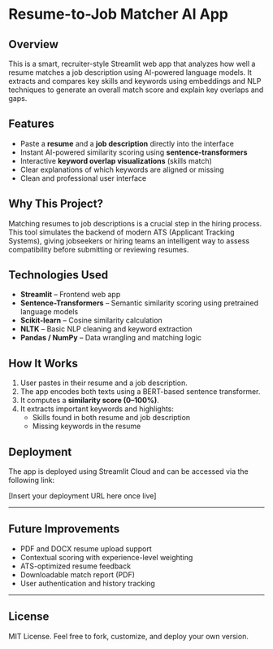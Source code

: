 # Resume-to-Job Matcher AI App

## Overview

This is a smart, recruiter-style Streamlit web app that analyzes how well a resume matches a job description using AI-powered language models. It extracts and compares key skills and keywords using embeddings and NLP techniques to generate an overall match score and explain key overlaps and gaps.

## Features

- Paste a **resume** and a **job description** directly into the interface
- Instant AI-powered similarity scoring using **sentence-transformers**
- Interactive **keyword overlap visualizations** (skills match)
- Clear explanations of which keywords are aligned or missing
- Clean and professional user interface

## Why This Project?

Matching resumes to job descriptions is a crucial step in the hiring process. This tool simulates the backend of modern ATS (Applicant Tracking Systems), giving jobseekers or hiring teams an intelligent way to assess compatibility before submitting or reviewing resumes.

## Technologies Used

- **Streamlit** – Frontend web app
- **Sentence-Transformers** – Semantic similarity scoring using pretrained language models
- **Scikit-learn** – Cosine similarity calculation
- **NLTK** – Basic NLP cleaning and keyword extraction
- **Pandas / NumPy** – Data wrangling and matching logic

## How It Works

1. User pastes in their resume and a job description.
2. The app encodes both texts using a BERT-based sentence transformer.
3. It computes a **similarity score (0–100%)**.
4. It extracts important keywords and highlights:
   - Skills found in both resume and job description
   - Missing keywords in the resume

## Deployment

The app is deployed using Streamlit Cloud and can be accessed via the following link:

[Insert your deployment URL here once live]

---

## Future Improvements

- PDF and DOCX resume upload support
- Contextual scoring with experience-level weighting
- ATS-optimized resume feedback
- Downloadable match report (PDF)
- User authentication and history tracking

---

## License

MIT License. Feel free to fork, customize, and deploy your own version.
